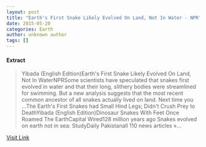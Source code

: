```yaml
---
layout: post
title: "Earth's First Snake Likely Evolved On Land, Not In Water - NPR"
date: 2015-05-20
categories: Earth
author: unknown author
tags: []
---
```





#### Extract
>Yibada (English Edition)Earth&#39;s First Snake Likely Evolved On Land, Not In WaterNPRSome scientists have speculated that snakes first evolved in water and that their long, slithery bodies were streamlined for swimming. But a new analysis suggests that the most recent common ancestor of all snakes actually lived on land. Next time you ...The Earth&#39;s First Snakes had Small Hind Legs; Didn&#39;t Crush Prey to DeathYibada (English Edition)Dinosaur Snakes With Feet Once Roamed The EarthCapital Wired128 million years ago Snakes evolved on earth not in sea: StudyDaily Pakistanall 110 news articles&nbsp;&raquo;...



[Visit Link](http://news.google.com/news/url?sa=t&fd=R&ct2=us&usg=AFQjCNFiky88Gvk5LuZGPXJ70W7UlR91LA&clid=c3a7d30bb8a4878e06b80cf16b898331&cid=52778847283100&ei=RyNcVdDVPMK13QGrjYCoAQ&url=http://www.npr.org/2015/05/19/407967852/earths-first-snake-likely-evolved-on-land-not-in-water)


